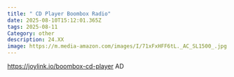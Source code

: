 ```yaml
---
title: " CD Player Boombox Radio"
date: 2025-08-10T15:12:01.365Z
tags: 2025-08-11
Category: other
description: 24.XX
image: https://m.media-amazon.com/images/I/71xFxHFF6tL._AC_SL1500_.jpg
---
```

https://joylink.io/boombox-cd-player AD